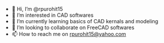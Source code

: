 - 👋 Hi, I’m @rpurohit15
- 👀 I’m interested in CAD softwares
- 🌱 I’m currently learning basics of CAD kernals and modeling
- 💞️ I’m looking to collaborate on FreeCAD softwares
- 📫 How to reach me on rpurohit15@yahoo.com

<!---
rpurohit15/rpurohit15 is a ✨ special ✨ repository because its `README.md` (this file) appears on your GitHub profile.
You can click the Preview link to take a look at your changes.
--->

